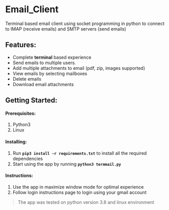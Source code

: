 # Email_Client

Terminal based email client using socket programming in python to connect to IMAP (receive emails) and SMTP servers (send emails)

## Features:

-   Complete **terminal** based experience
-   Send emails to multiple users.
-   Add multiple attachments to email (pdf, zip, images supported)
-   View emails by selecting mailboxes
-   Delete emails
-   Download email attachments

## Getting Started:

#### Prerequisites:

1. Python3
2. Linux

#### Installing:

1. Run **`pip3 install -r requirements.txt`** to install all the required dependencies
2. Start using the app by running **`python3 termmail.py`**

#### Instructions:

1. Use the app in maximize window mode for optimal experience
2. Follow login instructions page to login using your gmail account

> The app was tested on python version 3.8 and linux environment
